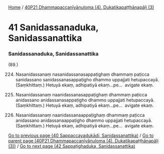 
[Home](/) / [40P21 Dhammapaccanīyānuloma (4), Dukatikapaṭṭhānapāḷi (3)](/tipitaka/40P21.md)

# 41 Sanidassanaduka, Sanidassanattika

### Sanidassanaduka, Sanidassanattika

(89.)

224. Nasanidassanaṃ nasanidassanasappaṭighaṃ dhammaṃ paṭicca sanidassano sanidassanasappaṭigho dhammo uppajjati hetupaccayā. (Saṃkhittaṃ.) Hetuyā ekaṃ, adhipatiyā ekaṃ…pe…  avigate ekaṃ.

225. Nasanidassanaṃ naanidassanasappaṭighaṃ dhammaṃ paṭicca anidassano anidassanasappaṭigho dhammo uppajjati hetupaccayā. (Saṃkhittaṃ.) Hetuyā ekaṃ, adhipatiyā ekaṃ…pe…  avigate ekaṃ.

226. Nasanidassanaṃ naanidassanaappaṭighaṃ dhammaṃ paṭicca anidassano anidassanaappaṭigho dhammo uppajjati hetupaccayā. (Saṃkhittaṃ.) Hetuyā ekaṃ, adhipatiyā ekaṃ…pe…  avigate ekaṃ.

[Go to previous page (40 Sappaccayadukādi, Sanidassanattika)](/tipitaka/40P21/40.md) / [Go to parent page (40P21 Dhammapaccanīyānuloma (4), Dukatikapaṭṭhānapāḷi (3))](/tipitaka/40P21/0.md) / [Go to next page (42 Sappaṭighaduka, Sanidassanattika)](/tipitaka/40P21/42.md)


